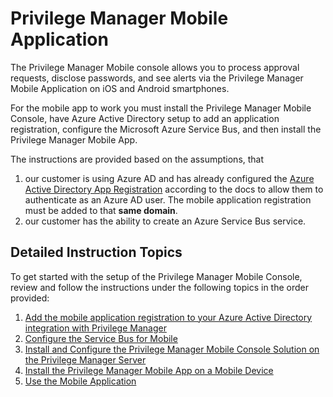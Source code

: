 [title]: # (Mobile App)
[tags]: # (mobile)
[priority]: # (15000)
# Privilege Manager Mobile Application

The Privilege Manager Mobile console allows you to process approval requests, disclose passwords, and see alerts via the Privilege Manager Mobile Application on iOS and Android smartphones.

For the mobile app to work you must install the Privilege Manager Mobile Console, have Azure Active Directory setup to add an application registration, configure the Microsoft Azure Service Bus, and then install the Privilege Manager Mobile App.

The instructions are provided based on the assumptions, that

1. our customer is using Azure AD and has already configured the [Azure Active Directory App Registration](../integration/active-directory\set-up-privilege-manager-azure-ad-integration.md) according to the docs to allow them to authenticate as an Azure AD user. The mobile application registration must be added to that __same domain__.
1. our customer has the ability to create an Azure Service Bus service.

## Detailed Instruction Topics

To get started with the setup of the Privilege Manager Mobile Console, review and follow the instructions under the following topics in the order provided:

1. [Add the mobile application registration to your Azure Active Directory integration with Privilege Manager](cfg-azure-ad.md)
1. [Configure the Service Bus for Mobile](cfg-service-bus-mobile.md)
1. [Install and Configure the Privilege Manager Mobile Console Solution on the Privilege Manager Server](cfg-console.md)
1. [Install the Privilege Manager Mobile App on a Mobile Device](install.md)
1. [Use the Mobile Application](use-mobile.md)
